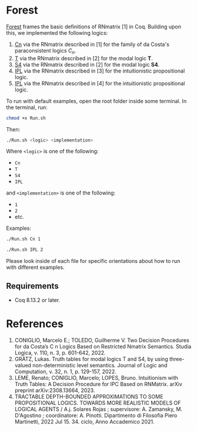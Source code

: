 # Forest

[Forest](Forest.v) frames the basic definitions of RNmatrix [1] in Coq. Building upon this, we implemented the following logics:

1. [Cn](Cn/Cn1.v) via the RNmatrix described in [1] for the family of da Costa's paraconsistent logics $C_n$.
2. [T](T/T1.v) via the RNmatrix described in [2] for the modal logic **T**.
3. [S4](S4/S41.v) via the RNmatrix described in [2] for the modal logic **S4**.
4. [IPL](IPL/IPL1.v) via the RNmatrix described in [3] for the intuitionistic propositional logic.
5. [IPL](IPL/IPL2.v) via the RNmatrix described in [4] for the intuitionistic propositional logic.

To run with default examples, open the root folder inside some terminal.  In the terminal, run:

```bash
chmod +x Run.sh
```

Then:

```bash
./Run.sh <logic> <implementation>
```

Where `<logic>` is one of the following:

- `Cn`
- `T`
- `S4`
- `IPL`

and `<implementation>` is one of the following:

- `1`
- `2`
- etc.

Examples:

```bash
./Run.sh Cn 1
```

```bash
./Run.sh IPL 2
```

Please look inside of each file for specific orientations about how to run with different examples.

## Requirements

- Coq 8.13.2 or later.

# References

1. CONIGLIO, Marcelo E.; TOLEDO, Guilherme V. Two Decision Procedures for da Costa’s C n Logics Based on Restricted Nmatrix Semantics. Studia Logica, v. 110, n. 3, p. 601-642, 2022.
2. GRÄTZ, Lukas. Truth tables for modal logics T and S4, by using three-valued non-deterministic level semantics. Journal of Logic and Computation, v. 32, n. 1, p. 129-157, 2022.
3. LEME, Renato; CONIGLIO, Marcelo; LOPES, Bruno. Intuitionism with Truth Tables: A Decision Procedure for IPC Based on RNMatrix. arXiv preprint arXiv:2308.13664, 2023.
4. TRACTABLE DEPTH-BOUNDED APPROXIMATIONS TO SOME PROPOSITIONAL LOGICS. TOWARDS MORE REALISTIC MODELS OF LOGICAL AGENTS / A.j. Solares Rojas ; supervisore: A. Zamansky, M. D'Agostino ; coordinatore: A. Pinotti. Dipartimento di Filosofia Piero Martinetti, 2022 Jul 15. 34. ciclo, Anno Accademico 2021.